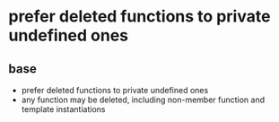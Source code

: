 prefer deleted functions to private undefined ones
==================================================

base
----

- prefer deleted functions to private undefined ones
- any function may be deleted, including non-member function 
  and template instantiations
